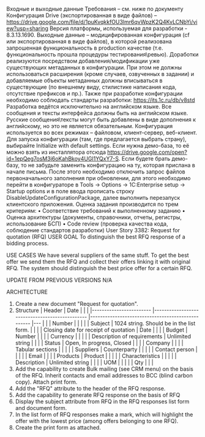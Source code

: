 Входные и выходные данные
Требования – см. ниже по документу
Конфигурация Drive (экспортированная в виде файлов) – https://drive.google.com/file/d/1puKvqkkfOU3lmr6qvWpzK2Q4KvLCNbYi/view?usp=sharing 
Версия платформы, используемая для разработки - 8.3.13.1690.
Выходные данные – модицифированная конфигурация (cf или экспортированная в виде файлов), в которой реализована запрошенная функциональность в production качестве (т.е. функциональность прошла процедуры тестирования\ревью). Доработки реализуются посредством добавления/модификации уже существующих метаданных в конфигурации. При этом не должны использоваться расширения (кроме случаев, озвученных в задании) и добавляемые объекты метаданных должны вписываться в существующие (по внешнему виду, стилистике написания кода, отсутствие префиксов и пр.). Также при разработке конфигурации необходимо соблюдать стандарты разработки: https://its.1c.ru/db/v8std 
Разработка ведётся исключительно на английском языке. Все сообщения и тексты интерфейса должны быть на английском языке. Русские сообщения\тексты могут быть добавлены в виде дополнения к английскому, но это не является обязательным.
Конфигурация используется во всех режимах – файловом, клиент-сервер, веб-клиент.
Для запуска конфигурации (там, где предлагается выбрать страну), выбирайте Initialize with default settings.
Если нужна демо-база, то её можно взять из инсталлятора отсюда https://drive.google.com/open?id=1epQeg7osM3j6oKahBkoy4UGI1YQxY7-S. Если будете брать демо-базу, то не забудьте заменить конфигурацию на ту, которая прислана в начале письма. После этого необходимо отключить запрос файлов первоначального заполнения при обновлении, для этого необходимо перейти в конфигураторе в Tools -> Options -> 1C:Enterprise setup ->  Startup options и в поле ввода прописать строку DisableUpdateConfigurationPackage, далее выполнить перезапуск клиентского приложения.
Оценка задания производится по трем критериям:
•	Соответствие требований к выполненному заданию
•	Оценка архитектуры (документы, справочники, отчеты, регистры, использование БСП)
•	Code review (проверка качества кода, соблюдение стандартов разработки)
User Story 3382: Request for quotation (RFQ)
USER GOAL
To distinguish the best RFQ response of a bidding process.

USE CASES
We have several suppliers of the same stuff. To get the best offer we send them the RFQ and collect their offers linking it with original RFQ. The system should distinguish the best price offer for a certain RFQ.

UPDATE FROM PREVIOUS VERSIONS
N/A


ARCHITECTURE

1. Create a new document "Request for quotation".
2. Structure
|    Header              	|    Date                                       	|                                                  	|   	|
|------------------------	|-----------------------------------------------	|--------------------------------------------------	|---	|
|                        	|    Number                                     	|                                                  	|   	|
|                        	|    Subject                                    	|    1024   string. Should be in the list form.    	|   	|
|                        	|    Closing   date for receipt of quotation    	|    Date                                          	|   	|
|                        	|    Budget                                     	|    Number                                        	|   	|
|                        	|    Currency                                   	|                                                  	|   	|
|                        	|    Description   of requirements              	|    Unlimited   string                            	|   	|
|                        	|    Status                                     	|    Open, In   progress, Closed                   	|   	|
|                        	|    Company                                    	|                                                  	|   	|
|    Tabular sections    	|                                               	|                                                  	|   	|
|    Suppliers           	|    Counterparty                               	|                                                  	|   	|
|                        	|    Contact   person                           	|                                                  	|   	|
|                        	|    Email                                      	|                                                  	|   	|
|    Products            	|    Product                                    	|                                                  	|   	|
|                        	|    Characteristics                            	|                                                  	|   	|
|                        	|    Description                                	|    Unlimited   string                            	|   	|
|                        	|    UOM                                        	|                                                  	|   	|
|                        	|    Qty                                        	|                                                  	|   	|
3. Add the capability to create Bulk mailing (see CRM menu) on the basis of the RFQ. Inherit contacts and email addresses to BCC (blind carbon copy). Attach print form.
4. Add the "RFQ" attribute to the header of the RFQ response.
5. Add the capability to generate RFQ response on the basis of RFQ
6. Display the subject attribute from RFQ in the RFQ responses list form and document form.
7. In the list form of RFQ responses make a mark, which will highlight the offer with the lowest price (among offers belonging to one RFQ).
8. Create the print form as attached.
